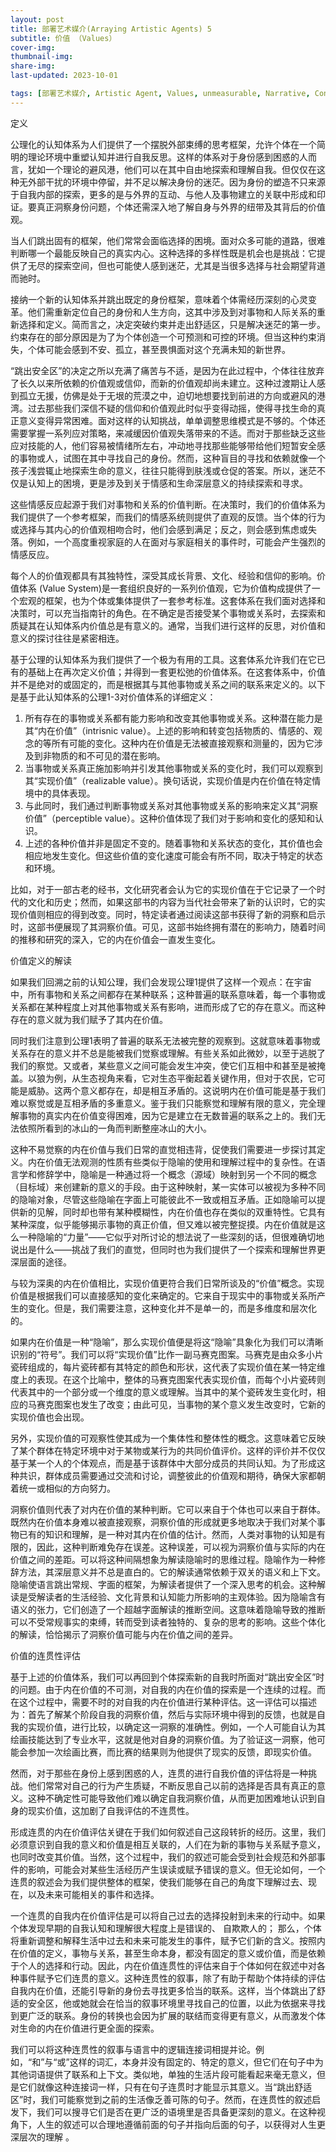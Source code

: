 ```yaml
---
layout: post
title: 部署艺术媒介(Arraying Artistic Agents) 5
subtitle: 价值 （Values）
cover-img: 
thumbnail-img: 
share-img: 
last-updated: 2023-10-01

tags: [部署艺术媒介, Artistic Agent, Values, unmeasurable, Narrative, Continuity, Cooper]
---
```


定义

公理化的认知体系为人们提供了一个摆脱外部束缚的思考框架，允许个体在一个简明的理论环境中重塑认知并进行自我反思。这样的体系对于身份感到困惑的人而言，犹如一个理论的避风港，他们可以在其中自由地探索和理解自我。但仅仅在这种无外部干扰的环境中停留，并不足以解决身份的迷茫。因为身份的塑造不只来源于自我内部的探索，更多的是与外界的互动、与他人及事物建立的关联中形成和印证。要真正洞察身份问题，个体还需深入地了解自身与外界的纽带及其背后的价值观。

当人们跳出固有的框架，他们常常会面临选择的困境。面对众多可能的道路，很难判断哪一个最能反映自己的真实内心。这种选择的多样性既是机会也是挑战：它提供了无尽的探索空间，但也可能使人感到迷茫，尤其是当很多选择与社会期望背道而驰时。

接纳一个新的认知体系并跳出既定的身份框架，意味着个体需经历深刻的心灵变革。他们需重新定位自己的身份和人生方向，这其中涉及到对事物和人际关系的重新选择和定义。简而言之，决定突破约束并走出舒适区，只是解决迷茫的第一步。约束存在的部分原因是为了为个体创造一个可预测和可控的环境。但当这种约束消失，个体可能会感到不安、孤立，甚至畏惧面对这个充满未知的新世界。

“跳出安全区”的决定之所以充满了痛苦与不适，是因为在此过程中，个体往往放弃了长久以来所依赖的价值观或信仰，而新的价值观却尚未建立。这种过渡期让人感到孤立无援，仿佛是处于无垠的荒漠之中，迫切地想要找到前进的方向或避风的港湾。过去那些我们深信不疑的信仰和价值观此时似乎变得动摇，使得寻找生命的真正意义变得异常困难。面对这样的认知挑战，单单调整思维模式是不够的。个体还需要掌握一系列应对策略，来减缓因价值观失落带来的不适。而对于那些缺乏这些应对技能的人，他们容易被情绪所左右，冲动地寻找那些能够带给他们短暂安全感的事物或人，试图在其中寻找自己的身份。然而，这种盲目的寻找和依赖就像一个孩子浅尝辄止地探索生命的意义，往往只能得到肤浅或仓促的答案。所以，迷茫不仅是认知上的困境，更是涉及到关于情感和生命深层意义的持续探索和寻求。

这些情感反应起源于我们对事物和关系的价值判断。在决策时，我们的价值体系为我们提供了一个参考框架，而我们的情感系统则提供了直观的反馈。当个体的行为或选择与其内心的价值观相吻合时，他们会感到满足；反之，则会感到焦虑或失落。例如，一个高度重视家庭的人在面对与家庭相关的事件时，可能会产生强烈的情感反应。

每个人的价值观都具有其独特性，深受其成长背景、文化、经验和信仰的影响。价值体系 (Value System)是一套组织良好的一系列价值观，它为价值构成提供了一个宏观的框架，也为个体或集体提供了一套参考标准。这套体系在我们面对选择和决策时，可以充当指南针的角色。在不确定是否接受某个事物或关系时，去探索和质疑其在认知体系内价值总是有意义的。通常，当我们进行这样的反思，对价值和意义的探讨往往是紧密相连。

基于公理的认知体系为我们提供了一个极为有用的工具。这套体系允许我们在它已有的基础上在再次定义价值；并得到一套更松弛的价值体系。在这套体系中，价值并不是绝对的或固定的，而是根据其与其他事物或关系之间的联系来定义的。以下是基于此认知体系的公理1-3对价值体系的详细定义：

1. 所有存在的事物或关系都有能力影响和改变其他事物或关系。这种潜在能力是其“内在价值”（intrisnic value）。上述的影响和转变包括物质的、情感的、观念的等所有可能的变化。这种内在价值是无法被直接观察和测量的，因为它涉及到非物质的和不可见的潜在影响。
2. 当事物或关系真正施加影响并引发其他事物或关系的变化时，我们可以观察到其“实现价值”（realizable value）。换句话说，实现价值是内在价值在特定情境中的具体表现。
3. 与此同时，我们通过判断事物或关系对其他事物或关系的影响来定义其“洞察价值”（perceptible value）。这种价值体现了我们对于影响和变化的感知和认识。
4. 上述的各种价值并非是固定不变的。随着事物和关系状态的变化，其价值也会相应地发生变化。但这些价值的变化速度可能会有所不同，取决于特定的状态和环境。

比如，对于一部古老的经书，文化研究者会认为它的实现价值在于它记录了一个时代的文化和历史；然而，如果这部书的内容为当代社会带来了新的认识时，它的实现价值则相应的得到改变。同时，特定读者通过阅读这部书获得了新的洞察和启示时，这部书便展现了其洞察价值。可见，这部书始终拥有潜在的影响力，随着时间的推移和研究的深入，它的内在价值会一直发生变化。

价值定义的解读

如果我们回溯之前的认知公理，我们会发现公理1提供了这样一个观点：在宇宙中，所有事物和关系之间都存在某种联系；这种普遍的联系意味着，每一个事物或关系都在某种程度上对其他事物或关系有影响，进而形成了它的存在意义。而这种存在的意义就为我们赋予了其内在价值。

同时我们注意到公理1表明了普遍的联系无法被完整的观察到。这就意味着事物或关系存在的意义并不总是能被我们觉察或理解。有些关系如此微妙，以至于逃脱了我们的察觉。又或者，某些意义之间可能会发生冲突，使它们互相中和甚至是被掩盖。以狼为例，从生态视角来看，它对生态平衡起着关键作用，但对于农民，它可能是威胁。这两个意义都存在，却是相互矛盾的。这说明内在价值可能是基于我们难以察觉或是互相矛盾的多重意义。鉴于我们只能察觉和理解有限的意义，完全理解事物的真实内在价值变得困难，因为它是建立在无数普遍的联系之上的。我们无法依照所看到的冰山的一角而判断整座冰山的大小。

这种不易觉察的内在价值与我们日常的直觉相违背，促使我们需要进一步探讨其定义。内在价值无法观测的性质有些类似于隐喻的使用和理解过程中的复杂性。在语言学和修辞学中，隐喻是一种通过将一个概念（源域）映射到另一个不同的概念（目标域）来创建新的意义的手段。由于这种映射，某一实体可以被视为多种不同的隐喻对象，尽管这些隐喻在字面上可能彼此不一致或相互矛盾。正如隐喻可以提供新的见解，同时却也带有某种模糊性，内在价值也存在类似的双重特性。它具有某种深度，似乎能够揭示事物的真正价值，但又难以被完整捉摸。内在价值就是这么一种隐喻的“力量”——它似乎对所讨论的想法说了一些深刻的话，但很难确切地说出是什么——挑战了我们的直觉，但同时也为我们提供了一个探索和理解世界更深层面的途径。

与较为深奥的内在价值相比，实现价值更符合我们日常所谈及的“价值”概念。实现价值是根据我们可以直接感知的变化来确定的。它来自于现实中的事物或关系所产生的变化。但是，我们需要注意，这种变化并不是单一的，而是多维度和层次化的。

如果内在价值是一种“隐喻”，那么实现价值便是将这“隐喻”具象化为我们可以清晰识别的“符号”。我们可以将“实现价值”比作一副马赛克图案。马赛克是由众多小片瓷砖组成的，每片瓷砖都有其特定的颜色和形状，这代表了实现价值在某一特定维度上的表现。在这个比喻中，整体的马赛克图案代表实现价值，而每个小片瓷砖则代表其中的一个部分或一个维度的意义或理解。当其中的某个瓷砖发生变化时，相应的马赛克图案也发生了改变；由此可见，当事物的某个意义发生改变时，它新的实现价值也会出现。

另外，实现价值的可观察性使其成为一个集体性和整体性的概念。这意味着它反映了某个群体在特定环境中对于某物或某行为的共同价值评价。这样的评价并不仅仅基于某一个人的个体观点，而是基于该群体中大部分成员的共同认知。为了形成这种共识，群体成员需要通过交流和讨论，调整彼此的价值观和期待，确保大家都朝着统一或相似的方向努力。

洞察价值则代表了对内在价值的某种判断。它可以来自于个体也可以来自于群体。既然内在价值本身难以被直接观察，洞察价值的形成就更多地取决于我们对某个事物已有的知识和理解，是一种对其内在价值的估计。然而，人类对事物的认知是有限的，因此，这种判断难免存在误差。这种误差，可以视为洞察价值与实际的内在价值之间的差距。可以将这种间隔想象为解读隐喻时的思维过程。隐喻作为一种修辞方法，其深层意义并不总是直白的。它的解读通常依赖于双关的语义和上下文。隐喻使语言跳出常规、字面的框架，为解读者提供了一个深入思考的机会。这种解读是受解读者的生活经验、文化背景和认知能力所影响的主观体验。因为隐喻含有语义的张力，它们创造了一个超越字面解读的推断空间。这意味着隐喻导致的推断可以不受常规事实的束缚，转而受到读者独特的、复杂的思考的影响。这些个体化的解读，恰恰揭示了洞察价值可能与内在价值之间的差异。

价值的连贯性评估

基于上述的价值体系，我们可以再回到个体探索新的自我时所面对“跳出安全区”时的问题。由于内在价值的不可测，对自我的内在价值的探索是一个连续的过程。而在这个过程中，需要不时的对自我的内在价值进行某种评估。这一评估可以描述为：首先了解某个阶段自我的洞察价值，然后与实际环境中得到的反馈，也就是自我的实现价值，进行比较，以确定这一洞察的准确性。例如，一个人可能自认为其绘画技能达到了专业水平，这就是他对自身的洞察价值。为了验证这一洞察，他可能会参加一次绘画比赛，而比赛的结果则为他提供了现实的反馈，即现实价值。

然而，对于那些在身份上感到困惑的人，连贯的进行自我价值的评估将是一种挑战。他们常常对自己的行为产生质疑，不断反思自己以前的选择是否具有真正的意义。这种不确定性可能导致他们难以确定自我洞察价值，从而更加困难地认识到自身的现实价值，这加剧了自我评估的不连贯性。

形成连贯的内在价值评估关键在于我们如何叙述自己这段转折的经历。这里，我们必须意识到自我的意义和价值是相互关联的，人们在为新的事物与关系赋予意义，也同时改变其价值。当然，这个过程中，我们的叙述可能会受到社会规范和外部事件的影响，可能会对某些生活经历产生误读或赋予错误的意义。但无论如何，一个连贯的叙述会为我们提供整体的框架，使我们能够在自己的角度下理解过去、现在，以及未来可能相关的事件和选择。

一个连贯的自我内在价值评估是可以将自己过去的选择投射到未来的行动中。如果个体发现早期的自我认知和理解很大程度上是错误的、 自欺欺人的； 那么，个体将重新调整和解释生活中过去和未来可能发生的事件，赋予它们新的含义。按照内在价值的定义，事物与关系，甚至生命本身，都没有固定的意义或价值，而是依赖于个人的选择和行动。因此，内在价值连贯性的评估来自于个体如何在叙述中对各种事件赋予它们连贯的意义。这种连贯性的叙事，除了有助于帮助个体持续的评估自我内在价值，还能引导新的身份去寻找更多恰当的联系。这样，当个体跳出了舒适的安全区，他或她就会在恰当的叙事环境里寻找自己的位置，以此为依据来寻找到更广泛的联系。身份的转换也会因为扩展的联结而变得更有意义，从而激发个体对生命的内在价值进行更全面的探索。

我们可以将这种连贯性的叙事与语言中的逻辑连接词相提并论。例如，“和”与“或”这样的词汇，本身并没有固定的、特定的意义，但它们在句子中为其他词语提供了联系和上下文。类似地，单独的生活片段可能看起来毫无意义，但是它们就像这种连接词一样，只有在句子连贯时才能显示其意义。当“跳出舒适区”时，我们可能察觉到之前的生活像乏善可陈的句子。然而，在连贯性的叙述启发下，我们可以搜寻它们是否在更广泛的语境里是否具备更深刻的意义。在这种视角下，人生的叙述可以合理地遵循前面的句子并指向后面的句子，以获得对人生更深层次的理解 。

